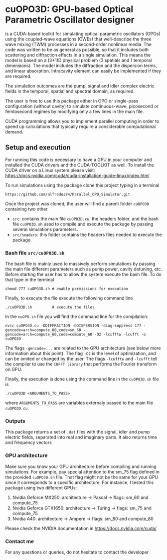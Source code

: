 # cuOPO3D: GPU-based Optical Parametric Oscillator designer

is a CUDA-based toolkit for simulating optical parametric oscillators (OPOs) using the coupled-wave equations (CWEs) that well-describe the three wave mixing (TWM) processes in a second-order nonlinear media.
The code was written to be as general as possible, so that it includes both scattering and diffraction effects in a single simulation. This means the model is based on a (3+1)D physical problem (3 spatials and 1 temporal dimensions). The model includes the diffraction and the dispersion terms, and linear absorption. Intracavity element can easily be implemented if they are required. 

The simulation outcomes are the pump, signal and idler complex electric fields in the temporal, spatial and spectral domain, as required.

The user is free to use this package either in OPO or single-pass configuration (without cavity) to simulate continuous-wave, picosecond or femtosecond regimes by modifying only a few lines in the main file.

CUDA programming allows you to implement parallel computing in order to speed up calculations that typically require a considerable computational demand.


## Setup and execution
For running this code is necessary to have a GPU in your computer and installed the CUDA drivers and the CUDA-TOOLKIT as well. 
To install the CUDA driver on a Linux system please visit: https://docs.nvidia.com/cuda/cuda-installation-guide-linux/index.html

To run simulations using the package clone this project typing in a terminal
```
https://github.com/alfredos84/Parallel_OPO_Simulator.git
```
Once the project was cloned, the user will find a parent folder `cuOPO3D` containing two other
- `src`: contains the main file `cuOPO3D.cu`, the headers folder, and the bash file `cuOPO3D.sh` used to compile and execute the package by passing several simulations parameters.
- `src/headers`: this folder contains the headers files needed to execute the package.

### Bash file `src/cuOPO3D.sh`

The bash file is mainly used to massively perform simulations by passing the main file different parameters such as pump power, cavity detuning, etc. Before starting the user has to allow the system execute the bash file. To do that type in the terminal
```
chmod 777 cuOPO3D.sh # enable permissions for execution
```

Finally, to execute the file execute the following command line
```
./cuOPO3D.sh         # execute the files
```

In the `cuOPO.sh` file you will find the command line for the compilation:
```
nvcc cuOPO3D.cu -DDIFFRACTION -DDISPERSION -diag-suppress 177 -gencode=arch=compute_60,code=sm_60 -gencode=arch=compute_60,code=compute_60 -O2 -lcufftw -lcufft -o cuOPO3D
```
The flags `-gencode=...` are related to the GPU architecture (see below more information about this point). The flag `-O2` is the level of optimization, and can be omited or changed by the user. The flags `-lcufftw` and `-lcufft` tell the compiler to use the `CUFFT library` that performs the Fourier transform on GPU.

Finally, the execution is done using the command line in the `cuOPO3D.sh` file is
```
./cuOPO3D <ARGUMENTS_TO_PASS>
```
where `ARGUMENTS_TO_PASS` are variables externaly passed to the main file `cuOPO3D.cu`.

### Outputs

This package returns a set of `.dat` files with the signal, idler and pump electric fields, separated into real and imaginary parts. It also returns time and frequency vectors

### GPU architecture
Make sure you know your GPU architecture before compiling and running simulations. For example, pay special attention to the sm_75 flag defined in the provided `cuOPO3D.sh` file. That flag might not be the same for your GPU since it corresponds to a specific architecture. For instance, I tested this package using two different GPUs:
1. Nvidia Geforce MX250: architecture -> Pascal -> flags: sm_60 and compute_75
2. Nvidia Geforce GTX1650: architecture -> Turing -> flags: sm_75 and compute_75
3. Nvidia A40: architecture -> Ampere -> flags: sm_80 and compute_80

Please check the NVIDIA documentation in https://docs.nvidia.com/cuda/


### Contact me
For any questions or queries, do not hesitate to contact the developer 
